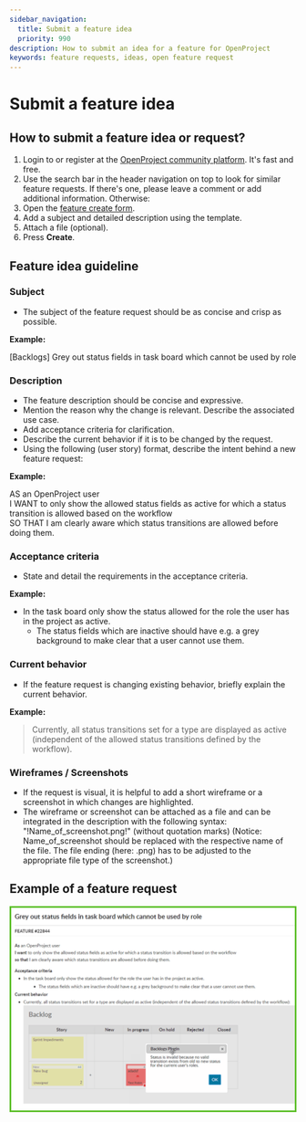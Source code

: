 ```yaml
---
sidebar_navigation:
  title: Submit a feature idea
  priority: 990
description: How to submit an idea for a feature for OpenProject
keywords: feature requests, ideas, open feature request
---
```

# Submit a feature idea

## How to submit a feature idea or request?

1. Login to or register at the [OpenProject community platform](https://community.openproject.org/login). It's fast and free.
2. Use the search bar in the header navigation on top to look for similar feature requests. If there's one, please leave a comment or add additional information. Otherwise:
3. Open the [feature create form](https://community.openproject.org/projects/openproject/work_packages/new?type=6).
4. Add a subject and detailed description using the template.
5. Attach a file (optional).
7. Press **Create**.

## Feature idea guideline

### Subject

* The subject of the feature request should be as concise and crisp as possible.

**Example:**

[Backlogs] Grey out status fields in task board which cannot be used by role

### Description

* The feature description should be concise and expressive.
* Mention the reason why the change is relevant. Describe the associated use case.
* Add acceptance criteria for clarification.
* Describe the current behavior if it is to be changed by the request.
* Using the following (user story) format, describe the intent behind a new feature request:

**Example:**

AS an OpenProject user<br>
I WANT to only show the allowed status fields as active for which a status transition is allowed based on the workflow<br>
SO THAT I am clearly aware which status transitions are allowed before doing them.

### Acceptance criteria

* State and detail the requirements in the acceptance criteria.

**Example:**

* In the task board only show the status allowed for the role the user has in the project as active.
  * The status fields which are inactive should have e.g. a grey background to make clear that a user cannot use them.

### Current behavior

* If the feature request is changing existing behavior, briefly explain the current behavior.

**Example:**

> Currently, all status transitions set for a type are displayed as active (independent of the allowed status transitions defined by the workflow).

### Wireframes / Screenshots

* If the request is visual, it is helpful to add a short wireframe or a screenshot in which changes are highlighted.
* The wireframe or screenshot can be attached as a file and can be integrated in the description with the following syntax: "!Name_of_screenshot.png!" (without quotation marks)
(Notice: Name_of_screenshot should be replaced with the respective name of the file. The file ending (here: .png) has to be adjusted to the appropriate file type of the screenshot.)

## Example of a feature request

![Feature Request](FeatureRequest.png "Feature Request")
